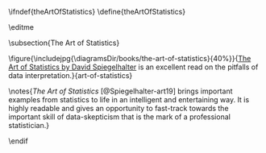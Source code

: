 \ifndef{theArtOfStatistics}
\define{theArtOfStatistics}

\editme 

\subsection{The Art of Statistics}


\figure{\includejpg{\diagramsDir/books/the-art-of-statistics}{40%}}{[The Art of Statistics by David Spiegelhalter](https://www.amazon.co.uk/Art-Statistics-Learning-Pelican-Books-ebook/dp/B07HQDJD99) is an excellent read on the pitfalls of data interpretation.}{art-of-statistics}

\notes{*The Art of Statistics* [@Spiegelhalter-art19] brings important examples from statistics to life in an intelligent and entertaining way. It is highly readable and gives an opportunity to fast-track towards the important skill of data-skepticism that is the mark of a professional statistician.}


\endif
